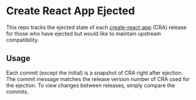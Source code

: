 # Create React App Ejected

This repo tracks the ejected state of each [create-react-app](https://github.com/facebookincubator/create-react-app) (CRA) release for those who have ejected but would like to maintain upstream compatibility.

## Usage

Each commit (except the initial) is a snapshot of CRA right after ejection. The commit message matches the release version number of CRA used for the ejection. To view changes between releases, simply compare the commits.
